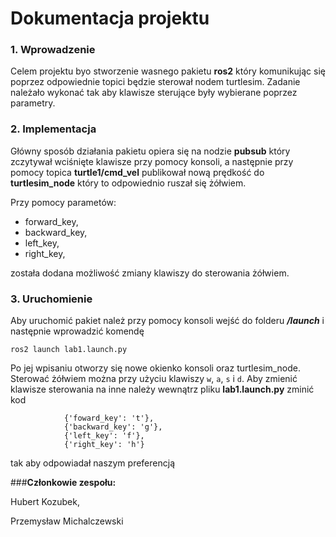 # Dokumentacja projektu


### 1. Wprowadzenie

Celem projektu byo stworzenie wasnego pakietu **ros2** który komunikując się poprzez odpowiednie 
topici będzie sterował nodem turtlesim. Zadanie należało wykonać tak aby klawisze sterujące były 
wybierane poprzez parametry.


### 2. Implementacja

Główny sposób działania pakietu opiera się na nodzie **pubsub** który zczytywał wciśnięte klawisze przy pomocy konsoli, 
a następnie przy pomocy topica **turtle1/cmd_vel** publikował nową prędkość do **turtlesim_node** który to odpowiednio ruszał się żółwiem.

Przy pomocy parametów:
* forward_key,
* backward_key,
* left_key,
* right_key,

została dodana możliwość zmiany klawiszy do sterowania żółwiem.

### 3. Uruchomienie

Aby uruchomić pakiet należ przy pomocy konsoli wejść do folderu __*/launch*__ i następnie wprowadzić komendę

`ros2 launch lab1.launch.py`

Po jej wpisaniu otworzy się nowe okienko konsoli oraz turtlesim_node. Sterować żółwiem można przy użyciu klawiszy `w`, `a`, `s` i `d`. 
Aby zmienić klawisze sterowania na inne należy wewnątrz pliku **lab1.launch.py** zminić kod

                {'foward_key': 't'},
                {'backward_key': 'g'},
                {'left_key': 'f'},
                {'right_key': 'h'}

tak aby odpowiadał naszym preferencją



###**Członkowie zespołu:**

Hubert Kozubek,

Przemysław Michalczewski
